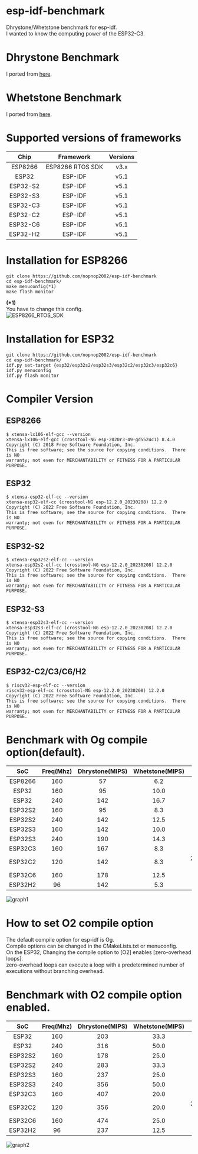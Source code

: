 # esp-idf-benchmark
Dhrystone/Whetstone benchmark for esp-idf.   
I wanted to know the computing power of the ESP32-C3.   

# Dhrystone Benchmark
I ported from [here](https://github.com/Keith-S-Thompson/dhrystone/tree/master/v2.2).   

# Whetstone Benchmark 
I ported from [here](https://github.com/fm4dd/sbc-benchmarks/tree/master/sbc-bench/src/whetstone).

# Supported versions of frameworks

|Chip|Framework|Versions|
|:-:|:-:|:-:|
|ESP8266|ESP8266 RTOS SDK|v3.x|
|ESP32|ESP-IDF|v5.1|
|ESP32-S2|ESP-IDF|v5.1|
|ESP32-S3|ESP-IDF|v5.1|
|ESP32-C3|ESP-IDF|v5.1|
|ESP32-C2|ESP-IDF|v5.1|
|ESP32-C6|ESP-IDF|v5.1|
|ESP32-H2|ESP-IDF|v5.1|

# Installation for ESP8266
```
git clone https://github.com/nopnop2002/esp-idf-benchmark
cd esp-idf-benchmark/
make menuconfig(*1)
make flash monitor
```

__(*1)__   
You have to change this config.   
![ESP8266_RTOS_SDK ](https://user-images.githubusercontent.com/6020549/129280851-0a7e375d-ae32-40d6-b439-34c0ab54eb98.jpg)


# Installation for ESP32
```
git clone https://github.com/nopnop2002/esp-idf-benchmark
cd esp-idf-benchmark/
idf.py set-target {esp32/esp32s2/esp32s3/esp32c2/esp32c3/esp32c6}
idf.py menuconfig
idf.py flash monitor
```



# Compiler Version   

## ESP8266
```
$ xtensa-lx106-elf-gcc --version
xtensa-lx106-elf-gcc (crosstool-NG esp-2020r3-49-gd5524c1) 8.4.0
Copyright (C) 2018 Free Software Foundation, Inc.
This is free software; see the source for copying conditions.  There is NO
warranty; not even for MERCHANTABILITY or FITNESS FOR A PARTICULAR PURPOSE.
```

## ESP32
```
$ xtensa-esp32-elf-cc --version
xtensa-esp32-elf-cc (crosstool-NG esp-12.2.0_20230208) 12.2.0
Copyright (C) 2022 Free Software Foundation, Inc.
This is free software; see the source for copying conditions.  There is NO
warranty; not even for MERCHANTABILITY or FITNESS FOR A PARTICULAR PURPOSE.
```

## ESP32-S2
```
$ xtensa-esp32s2-elf-cc --version
xtensa-esp32s2-elf-cc (crosstool-NG esp-12.2.0_20230208) 12.2.0
Copyright (C) 2022 Free Software Foundation, Inc.
This is free software; see the source for copying conditions.  There is NO
warranty; not even for MERCHANTABILITY or FITNESS FOR A PARTICULAR PURPOSE.
```

## ESP32-S3
```
$ xtensa-esp32s3-elf-cc --version
xtensa-esp32s3-elf-cc (crosstool-NG esp-12.2.0_20230208) 12.2.0
Copyright (C) 2022 Free Software Foundation, Inc.
This is free software; see the source for copying conditions.  There is NO
warranty; not even for MERCHANTABILITY or FITNESS FOR A PARTICULAR PURPOSE.
```


## ESP32-C2/C3/C6/H2
```
$ riscv32-esp-elf-cc --version
riscv32-esp-elf-cc (crosstool-NG esp-12.2.0_20230208) 12.2.0
Copyright (C) 2022 Free Software Foundation, Inc.
This is free software; see the source for copying conditions.  There is NO
warranty; not even for MERCHANTABILITY or FITNESS FOR A PARTICULAR PURPOSE.
```


# Benchmark with Og compile option(default).   

|SoC|Freq(Mhz)|Dhrystone(MIPS)|Whetstone(MIPS)||
|:-:|:-:|:-:|:-:|:-:|
|ESP8266|160|57|6.2||
|ESP32|160|95|10.0||
|ESP32|240|142|16.7||
|ESP32S2|160|95|8.3||
|ESP32S2|240|142|12.5||
|ESP32S3|160|142|10.0||
|ESP32S3|240|190|14.3||
|ESP32C3|160|167|8.3||
|ESP32C2|120|142|8.3|26MHz XTAL|
|ESP32C6|160|178|12.5||
|ESP32H2|96|142|5.3||

![graph1](https://github.com/nopnop2002/esp-idf-benchmark/assets/6020549/c907882e-c9c2-4d6d-88c0-2fce8cf66cd5)

# How to set O2 compile option   
The default compile option for esp-idf is Og.   
Compile options can be changed in the CMakeLists.txt or menuconfig.   
On the ESP32, Changing the compile option to [O2] enables [zero-overhead loops].   
zero-overhead loops can execute a loop with a predetermined number of executions without branching overhead.   


# Benchmark with O2 compile option enabled.   

|SoC|Freq(Mhz)|Dhrystone(MIPS)|Whetstone(MIPS)||
|:-:|:-:|:-:|:-:|:-:|
|ESP32|160|203|33.3||
|ESP32|240|316|50.0||
|ESP32S2|160|178|25.0||
|ESP32S2|240|283|33.3||
|ESP32S3|160|237|25.0||
|ESP32S3|240|356|50.0||
|ESP32C3|160|407|20.0||
|ESP32C2|120|356|20.0|26MHz XTAL|
|ESP32C6|160|474|25.0||
|ESP32H2|96|237|12.5||

![graph2](https://github.com/nopnop2002/esp-idf-benchmark/assets/6020549/a1b9b187-13ff-4218-91c9-da03911f3e7f)
